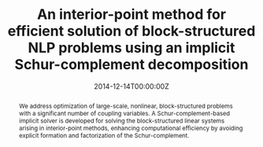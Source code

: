 ---
title: "An interior-point method for efficient solution of block-structured NLP problems using an implicit Schur-complement decomposition"
tags: ['interior-point methods', 'optimization']
authors: ['Jia Kang', 'Yankai Cao', 'Daniel P Word', 'Carl D Laird']
publication_types: ['article-journal']
publication: "*Computers & Chemical Engineering*"
abstract: We address optimization of large-scale, nonlinear, block-structured problems with a significant number of coupling variables. A Schur-complement-based implicit solver is developed for solving the block-structured linear systems arising in interior-point methods, enhancing computational efficiency by avoiding explicit formation and factorization of the Schur-complement.
date: "2014-12-14T00:00:00Z"
publishDate: "2014-12-14T00:00:00Z"
url_pdf: ""
featured: false
projects: []
slides: ""
---